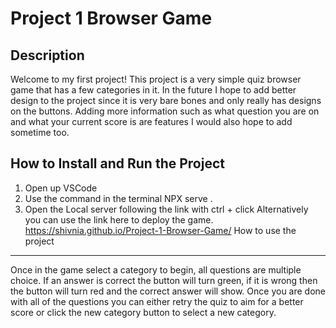 Project 1 Browser Game
===========

Description
---
Welcome to my first project! This project is a very simple quiz browser game that has a few categories in it. In the future I hope to add better design to the project since it is very bare bones and only really has designs on the buttons. Adding more information such as what question you are on and what your current score is are features I would also hope to add sometime too.

How to Install and Run the Project
---
1. Open up VSCode
2. Use the command in the terminal NPX serve .
3. Open the Local server following the link with ctrl + click
Alternatively you can use the link here to deploy the game.
https://shivnia.github.io/Project-1-Browser-Game/
How to use the project
---
Once in the game select a category to begin, all questions are multiple choice. If an answer is correct the button will turn green, if it is wrong then the button will turn red and the correct answer will show. Once you are done with all of the questions you can either retry the quiz to aim for a better score or click the new category button to select a new category. 
